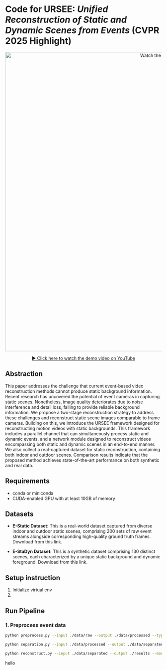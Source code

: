 # Code for URSEE: *Unified Reconstruction of Static and Dynamic Scenes from Events* (CVPR 2025 Highlight)

<p align="center">
  <a href="https://youtu.be/Zh8KF_SDGrU" target="_blank">
    <img src="https://img.youtube.com/vi/Zh8KF_SDGrU/maxresdefault.jpg" alt="Watch the video" width="960">
  </a>
</p>

<p align="center">
  <a href="https://youtu.be/Zh8KF_SDGrU" target="_blank">▶ Click here to watch the demo video on YouTube</a>
</p>

## Abstraction

This paper addresses the challenge that current event-based video reconstruction methods cannot produce static background information. Recent research has uncovered the potential of event cameras in capturing static scenes. Nonetheless, image quality deteriorates due to noise interference and detail loss, failing to provide reliable background information. We propose a two-stage reconstruction strategy to address these challenges and reconstruct static scene images comparable to frame cameras. Building on this, we introduce the URSEE framework designed for reconstructing motion videos with static backgrounds. This framework includes a parallel channel that can simultaneously process static and dynamic events, and a network module designed to reconstruct videos encompassing both static and dynamic scenes in an end-to-end manner. We also collect a real-captured dataset for static reconstruction, containing both indoor and outdoor scenes. Comparison results indicate that the proposed method achieves state-of-the-art performance on both synthetic and real data.

## Requirements

- conda or miniconda  
- CUDA-enabled GPU with at least 10GB of memory

## Datasets

- **E-Static Dataset:**
  This is a real-world dataset captured from diverse indoor and outdoor static scenes, comprising 200 sets of raw event streams alongside corresponding high-quality ground truth frames. Download from this link.

- **E-StaDyn Dataset:**
  This is a synthetic dataset comprising 130 distinct scenes, each characterized by a unique static background and dynamic foreground. Download from this link.

## Setup instruction

1. Initialize virtual env
2. 

## Run Pipeline

### 1. Preprocess event data

```bash
python preprocess.py --input ./data/raw --output ./data/processed --type event

python separation.py --input ./data/processed --output ./data/separated

python reconstruct.py --input ./data/separated --output ./results --model ./checkpoints/URSEE.pth
```

hello

